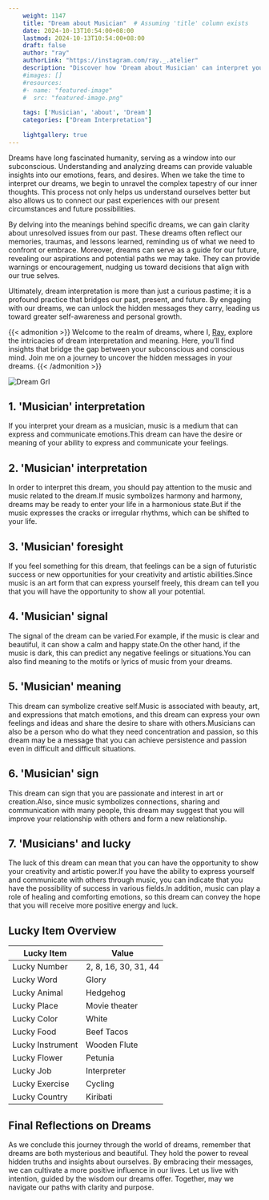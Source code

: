 ```yaml
---
    weight: 1147
    title: "Dream about Musician"  # Assuming 'title' column exists
    date: 2024-10-13T10:54:00+08:00
    lastmod: 2024-10-13T10:54:00+08:00
    draft: false
    author: "ray"
    authorLink: "https://instagram.com/ray._.atelier"
    description: "Discover how 'Dream about Musician' can interpret your future and uncover its significant meanings in your life."
    #images: []
    #resources:
    #- name: "featured-image"
    #  src: "featured-image.png"
    
    tags: ['Musician', 'about', 'Dream']
    categories: ["Dream Interpretation"]
    
    lightgallery: true
---
```

    
Dreams have long fascinated humanity, serving as a window into our subconscious. Understanding and analyzing dreams can provide valuable insights into our emotions, fears, and desires. When we take the time to interpret our dreams, we begin to unravel the complex tapestry of our inner thoughts. This process not only helps us understand ourselves better but also allows us to connect our past experiences with our present circumstances and future possibilities.

By delving into the meanings behind specific dreams, we can gain clarity about unresolved issues from our past. These dreams often reflect our memories, traumas, and lessons learned, reminding us of what we need to confront or embrace. Moreover, dreams can serve as a guide for our future, revealing our aspirations and potential paths we may take. They can provide warnings or encouragement, nudging us toward decisions that align with our true selves.

Ultimately, dream interpretation is more than just a curious pastime; it is a profound practice that bridges our past, present, and future. By engaging with our dreams, we can unlock the hidden messages they carry, leading us toward greater self-awareness and personal growth.

{{< admonition >}}
Welcome to the realm of dreams, where I, [Ray](https://instagram.com/ray._.atelier), explore the intricacies of dream interpretation and meaning. Here, you’ll find insights that bridge the gap between your subconscious and conscious mind. Join me on a journey to uncover the hidden messages in your dreams.
{{< /admonition >}}

![Dream Grl](https://cdn.pixabay.com/photo/2017/11/02/03/35/gothic-2910057_1280.jpg "Dream Grl")

## 1. 'Musician' interpretation
If you interpret your dream as a musician, music is a medium that can express and communicate emotions.This dream can have the desire or meaning of your ability to express and communicate your feelings.

## 2. 'Musician' interpretation
In order to interpret this dream, you should pay attention to the music and music related to the dream.If music symbolizes harmony and harmony, dreams may be ready to enter your life in a harmonious state.But if the music expresses the cracks or irregular rhythms, which can be shifted to your life.

## 3. 'Musician' foresight
If you feel something for this dream, that feelings can be a sign of futuristic success or new opportunities for your creativity and artistic abilities.Since music is an art form that can express yourself freely, this dream can tell you that you will have the opportunity to show all your potential.

## 4. 'Musician' signal
The signal of the dream can be varied.For example, if the music is clear and beautiful, it can show a calm and happy state.On the other hand, if the music is dark, this can predict any negative feelings or situations.You can also find meaning to the motifs or lyrics of music from your dreams.

## 5. 'Musician' meaning
This dream can symbolize creative self.Music is associated with beauty, art, and expressions that match emotions, and this dream can express your own feelings and ideas and share the desire to share with others.Musicians can also be a person who do what they need concentration and passion, so this dream may be a message that you can achieve persistence and passion even in difficult and difficult situations.

## 6. 'Musician' sign
This dream can sign that you are passionate and interest in art or creation.Also, since music symbolizes connections, sharing and communication with many people, this dream may suggest that you will improve your relationship with others and form a new relationship.

## 7. 'Musicians' and lucky
The luck of this dream can mean that you can have the opportunity to show your creativity and artistic power.If you have the ability to express yourself and communicate with others through music, you can indicate that you have the possibility of success in various fields.In addition, music can play a role of healing and comforting emotions, so this dream can convey the hope that you will receive more positive energy and luck.

## Lucky Item Overview
| Lucky Item          | Value              |
|---------------|--------------------|
| Lucky Number        | 2, 8, 16, 30, 31, 44  |
| Lucky Word          | Glory |
| Lucky Animal        | Hedgehog |
| Lucky Place         | Movie theater     |
| Lucky Color         | White     |
| Lucky Food          | Beef Tacos      |
| Lucky Instrument    | Wooden Flute |
| Lucky Flower        | Petunia    |
| Lucky Job           | Interpreter       |
| Lucky Exercise      | Cycling  |
| Lucky Country       | Kiribati    |


##  Final Reflections on Dreams

As we conclude this journey through the world of dreams, remember that dreams are both mysterious and beautiful. They hold the power to reveal hidden truths and insights about ourselves. By embracing their messages, we can cultivate a more positive influence in our lives. Let us live with intention, guided by the wisdom our dreams offer. Together, may we navigate our paths with clarity and purpose.
